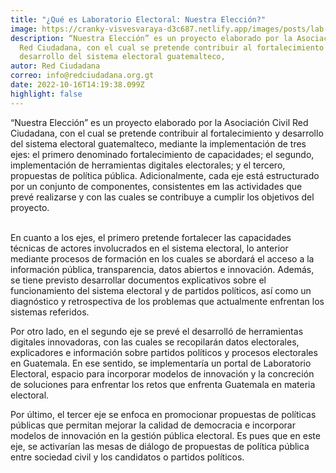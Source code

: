 ```yaml
---
title: "¿Qué es Laboratorio Electoral: Nuestra Elección?"
image: https://cranky-visvesvaraya-d3c687.netlify.app/images/posts/lab-electoral-09.png
description: “Nuestra Elección” es un proyecto elaborado por la Asociación Civil
  Red Ciudadana, con el cual se pretende contribuir al fortalecimiento y
  desarrollo del sistema electoral guatemalteco,
autor: Red Ciudadana
correo: info@redciudadana.org.gt
date: 2022-10-16T14:19:38.099Z
highlight: false
---
```

“Nuestra Elección” es un proyecto elaborado por la Asociación Civil Red Ciudadana, con el cual se pretende contribuir al fortalecimiento y desarrollo del sistema electoral guatemalteco, mediante la implementación de tres ejes: el primero denominado fortalecimiento de capacidades; el segundo, implementación de herramientas digitales electorales; y el tercero, propuestas de política pública. Adicionalmente, cada eje está estructurado por un conjunto de componentes, consistentes em las actividades que prevé realizarse y con las cuales se contribuye a cumplir los objetivos del proyecto.

\
En cuanto a los ejes, el primero pretende fortalecer las capacidades técnicas de actores involucrados en el sistema electoral, lo anterior mediante procesos de formación en los cuales se abordará el acceso a la información pública, transparencia, datos abiertos e innovación. Además, se tiene previsto desarrollar  documentos explicativos sobre el funcionamiento del sistema electoral y de partidos políticos, así como un diagnóstico y retrospectiva de los problemas que actualmente enfrentan los sistemas referidos. 


Por otro lado, en el segundo eje se prevé el desarrolló de herramientas digitales innovadoras, con las cuales se recopilarán datos electorales, explicadores e información sobre partidos políticos y procesos electorales en Guatemala. En ese sentido, se implementaría un portal de Laboratorio Electoral, espacio para incorporar modelos de innovación y la concreción de soluciones para enfrentar los retos que enfrenta Guatemala en materia electoral. 


Por último, el tercer eje se enfoca en promocionar propuestas de políticas públicas que permitan mejorar la calidad de democracia e incorporar modelos de innovación en la gestión pública electoral. Es pues que en este eje, se activarían las mesas de diálogo de propuestas de política pública entre sociedad civil y los candidatos o partidos políticos.